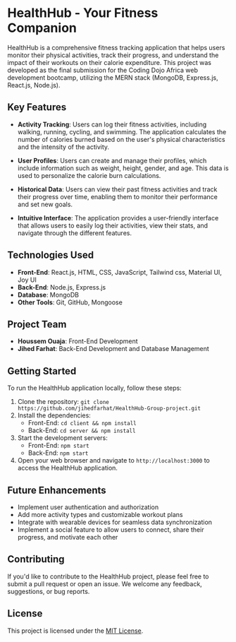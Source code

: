 # HealthHub - Your Fitness Companion


HealthHub is a comprehensive fitness tracking application that helps users monitor their physical activities, track their progress, and understand the impact of their workouts on their calorie expenditure. This project was developed as the final submission for the Coding Dojo Africa web development bootcamp, utilizing the MERN stack (MongoDB, Express.js, React.js, Node.js).

## Key Features

- **Activity Tracking**: Users can log their fitness activities, including walking, running, cycling, and swimming. The application calculates the number of calories burned based on the user's physical characteristics and the intensity of the activity.

- **User Profiles**: Users can create and manage their profiles, which include information such as weight, height, gender, and age. This data is used to personalize the calorie burn calculations.

- **Historical Data**: Users can view their past fitness activities and track their progress over time, enabling them to monitor their performance and set new goals.

- **Intuitive Interface**: The application provides a user-friendly interface that allows users to easily log their activities, view their stats, and navigate through the different features.

## Technologies Used

- **Front-End**: React.js, HTML, CSS, JavaScript, Tailwind css, Material UI, Joy UI
- **Back-End**: Node.js, Express.js
- **Database**: MongoDB
- **Other Tools**: Git, GitHub, Mongoose

## Project Team

- **Houssem Ouaja**: Front-End Development
- **Jihed Farhat**: Back-End Development and Database Management

## Getting Started

To run the HealthHub application locally, follow these steps:

1. Clone the repository: `git clone https://github.com/jihedfarhat/HealthHub-Group-project.git`
2. Install the dependencies:
   - Front-End: `cd client && npm install`
   - Back-End: `cd server && npm install`
3. Start the development servers:
   - Front-End: `npm start`
   - Back-End: `npm start`
4. Open your web browser and navigate to `http://localhost:3000` to access the HealthHub application.

## Future Enhancements

- Implement user authentication and authorization
- Add more activity types and customizable workout plans
- Integrate with wearable devices for seamless data synchronization
- Implement a social feature to allow users to connect, share their progress, and motivate each other

## Contributing

If you'd like to contribute to the HealthHub project, please feel free to submit a pull request or open an issue. We welcome any feedback, suggestions, or bug reports.

## License

This project is licensed under the [MIT License](LICENSE).

